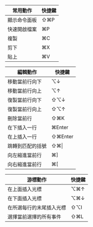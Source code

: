 |常用動作|快捷鍵|
|-|-|
|顯示命令面板|⇧⌘P|
|快速開啟檔案|⌘P|
|複製|⌘C|
|剪下|⌘X|
|貼上|⌘V|

|編輯動作|快捷鍵|
|-|-|
|移動當前行向下|⌥↓|
|移動當前行向上|⌥↑|
|復製當前行向下|⇧⌥↓|
|復製當前行向上|⇧⌥↑|
|刪除當前行|⇧⌘K|
|在下插入一行|⌘Enter|
|在上插入一行|⇧⌘Enter|
|跳轉到匹配的括號|⇧⌘\|
|向左縮進當前行|⌘]|
|向右縮進當前行|⌘[|

|游標動作|快捷鍵|
|-|-|
|在上面插入光標|⌥⌘↑|
|在下面插入光標|⌥⌘↓|
|在所選每行的末尾插入光標|⇧⌥I|
|選擇當前選擇的所有事件|⇧⌘L|
